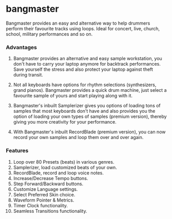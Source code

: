 # bangmaster
Bangmaster provides an easy and alternative way to help drummers perform their favourite tracks using loops. Ideal for concert, live, church, school, military performances and so on.

### Advantages
1) Bangmaster provides an alternative and easy sample workstation, you don't have to carry your laptop anymore for backtrack performances. Save yourself the stress and also protect your laptop against theft during transit.

2) Not all keyboards have options for rhythm selections (synthesizers, grand pianos). Bangmaster provides a quick drum machine, just select a favourite sample of yours and start playing along with it.

3) Bangmaster's inbuilt Samplerizer gives you options of loading tons of samples that most keyboards don't have and also provides you the option of loading your own types of samples (premium version), thereby giving you more creativity for your performance.

4) With Bangmaster's inbuilt RecordBlade (premium version), you can now record your own samples and loop them over and over again. 

### Features
1) Loop over 80 Presets (beats) in various genres.
2) Samplerizer, load customized beats of your own.
3) RecordBlade, record and loop voice notes.
4) Increase/Decrease Tempo buttons.
5) Step Forward/Backward buttons.
6) Customize Language settings.
7) Select Preferred Skin choice.
8) Waveform Pointer & Metrics.
9) Timer Clock functionality.
10) Seamless Transitions functionality.
